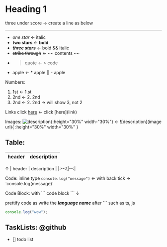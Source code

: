 <!--todo: heading-->

# Heading 1

three under score → create a line as below

---

- _one star_ ← italic
- **two stars** ← **bold**
- **_three stars_** ← bold && Italic
- ~~strike through~~ ← \~\~ contents \~~
- > quote ← \> code

* apple ← \* apple || \- apple

Numbers:

1. 1st ← 1.st
2. 2nd ← 2. 2nd
3. 2nd ← 2. 2nd → will show 3, not 2

Links
click [here](http://apple.com) ← click \[here]\(link)

Images:
![description](https://www.apple.com/newsroom/images/product/os/macos/standard/Apple-macOS-Mojave-iMac-Pro-dark-mode-screen-09242018_big.jpg.large.jpg){:height="30%" width-"30%"} ← !\[description](image url){
:height="30%" width="30%"
}

## Table:

| header | description |
| :----: | ----------- |

↑
\| header \| description \|
\|:--:\\|--:\|

Code: inline type
`console.log("message")` ← with back tick → \`console.log(message)\`

Code Block: with \``` code block ``` ↓

prettify code as write the **_language name_** after \```
such as ts, js

```ts
console.log("wow");
```

## TaskLists: @github

- [] todo list

